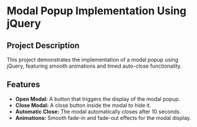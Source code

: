 # Modal Popup Implementation Using jQuery

## Project Description
This project demonstrates the implementation of a modal popup using jQuery, featuring smooth animations and timed auto-close functionality.

## Features
- **Open Modal:** A button that triggers the display of the modal popup.
- **Close Modal:** A close button inside the modal to hide it.
- **Automatic Close:** The modal automatically closes after 10 seconds.
- **Animations:** Smooth fade-in and fade-out effects for the modal display.
